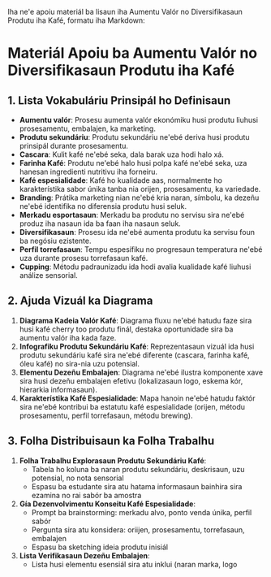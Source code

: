Iha ne'e apoiu materiál ba lisaun iha Aumentu Valór no Diversifikasaun Produtu iha Kafé, formatu iha Markdown:

# Materiál Apoiu ba Aumentu Valór no Diversifikasaun Produtu iha Kafé

## 1. Lista Vokabuláriu Prinsipál ho Definisaun

- **Aumentu valór**: Prosesu aumenta valór ekonómiku husi produtu liuhusi prosesamentu, embalajen, ka marketing.
- **Produtu sekundáriu**: Produtu sekundáriu ne'ebé deriva husi produtu prinsipál durante prosesamentu.
- **Cascara**: Kulit kafé ne'ebé seka, dala barak uza hodi halo xá.
- **Farinha Kafé**: Produtu ne'ebé halo husi polpa kafé ne'ebé seka, uza hanesan ingredienti nutritivu iha forneiru.
- **Kafé espesialidade**: Kafé ho kualidade aas, normalmente ho karakterístika sabor únika tanba nia orijen, prosesamentu, ka variedade.
- **Branding**: Prátika marketing nian ne'ebé kria naran, símbolu, ka dezeñu ne'ebé identifika no diferensia produtu husi seluk.
- **Merkadu esportasaun**: Merkadu ba produtu no servisu sira ne'ebé produz iha nasaun ida ba faan iha nasaun seluk.
- **Diversifikasaun**: Prosesu ida ne'ebé aumenta produtu ka servisu foun ba negósiu ezistente.
- **Perfil torrefasaun**: Tempu espesífiku no progresaun temperatura ne'ebé uza durante prosesu torrefasaun kafé.
- **Cupping**: Métodu padraunizadu ida hodi avalia kualidade kafé liuhusi análize sensorial.

## 2. Ajuda Vizuál ka Diagrama

1. **Diagrama Kadeia Valór Kafé**: Diagrama fluxu ne'ebé hatudu faze sira husi kafé cherry too produtu finál, destaka oportunidade sira ba aumentu valór iha kada faze.
2. **Infografiku Produtu Sekundáriu Kafé**: Reprezentasaun vizuál ida husi produtu sekundáriu kafé sira ne'ebé diferente (cascara, farinha kafé, óleu kafé) no sira-nia uzu potensial.
3. **Elementu Dezeñu Embalajen**: Diagrama ne'ebé ilustra komponente xave sira husi dezeñu embalajen efetivu (lokalizasaun logo, eskema kór, hierarkia informasaun).
4. **Karakterístika Kafé Espesialidade**: Mapa hanoin ne'ebé hatudu faktór sira ne'ebé kontribui ba estatutu kafé espesialidade (orijen, métodu prosesamentu, perfil torrefasaun, métodu brewing).

## 3. Folha Distribuisaun ka Folha Trabalhu

1. **Folha Trabalhu Explorasaun Produtu Sekundáriu Kafé**:
   - Tabela ho koluna ba naran produtu sekundáriu, deskrisaun, uzu potensial, no nota sensorial
   - Espasu ba estudante sira atu hatama informasaun bainhira sira ezamina no rai sabór ba amostra
2. **Gía Dezenvolvimentu Konseitu Kafé Espesialidade**:
   - Prompt ba brainstorming: merkadu alvo, ponto venda únika, perfil sabór
   - Pergunta sira atu konsidera: oriijen, prosesamentu, torrefasaun, embalajen
   - Espasu ba sketching ideia produtu inisiál
3. **Lista Verifikasaun Dezeñu Embalajen**:
   - Lista husi elementu esensiál sira atu inklui (naran marka, logo